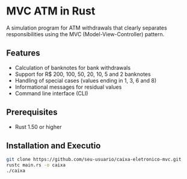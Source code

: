 # MVC ATM in Rust

A simulation program for ATM withdrawals that clearly separates responsibilities using the MVC (Model-View-Controller) pattern.

## Features

- Calculation of banknotes for bank withdrawals
- Support for R$ 200, 100, 50, 20, 10, 5 and 2 banknotes
- Handling of special cases (values ​​ending in 1, 3, 6 and 8)
- Informational messages for residual values
- Command line interface (CLI)

## Prerequisites

- Rust 1.50 or higher

## Installation and Executio
```bash
git clone https://github.com/seu-usuario/caixa-eletronico-mvc.git
rustc main.rs -o caixa
./caixa
